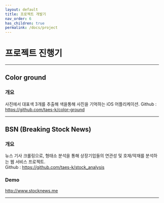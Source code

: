 ```yaml
---
layout: default
title: 프로젝트 개발기
nav_order: 6
has_children: true
permalink: /docs/project
---
```


# 프로젝트 진행기

---

## Color ground  
### 개요

사진에서 대표색 3개를 추출해 색을통해 사진을 기억하는 iOS 어플리케이션.
Github : <https://github.com/taes-k/color-ground>

---

## BSN (Breaking Stock News)
### 개요

뉴스 기사 크롤링으로, 형태소 분석을 통해 상장기업들의 연관성 및 호재/악재를 분석하는 웹 서비스 프로젝트.  
Github : <https://github.com/taes-k/stock_analysis>

### Demo

<http://www.stocknews.me>

---

